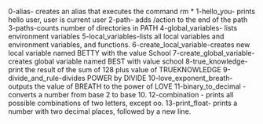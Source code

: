 0-alias- creates an alias that executes the command rm *
1-hello_you- prints hello user, user is current user
2-path- adds /action to the end of the path
3-paths-counts number of directories in PATH
4-global_variables- lists environment variables
5-local_variables-lists all local variables and environment variables, and functions.
6-create_local_variable-creates new local variable named BETTY with the value School
7-create_global_variable- creates global variable named BEST with value school
8-true_knowledge- print the result of the sum of 128 plus value of TRUEKNOWLEDGE
9-divide_and_rule-divides POWER by DIVIDE
10-love_exponent_breath- outputs the value of BREATH to the power of LOVE
11-binary_to_decimal - converts a number from base 2 to base 10.
12-combination - prints all possible combinations of two letters, except oo.
13-print_float- prints a number with two decimal places, followed by a new line.